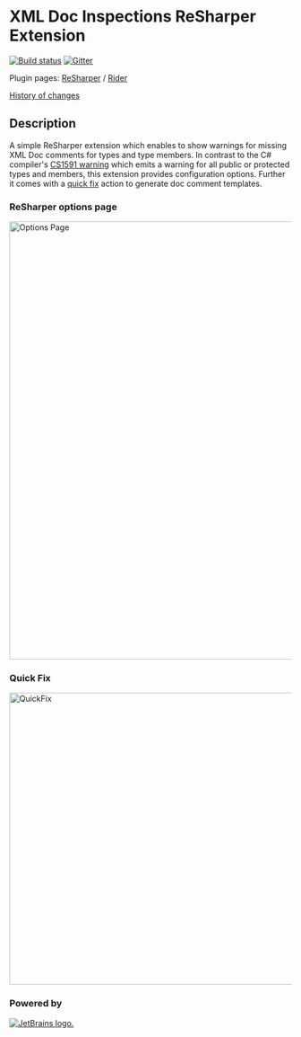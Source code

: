 # XML Doc Inspections ReSharper Extension

[![Build status](https://github.com/ulrichb/XmlDocInspections/actions/workflows/build.yml/badge.svg)](https://github.com/ulrichb/XmlDocInspections/actions/workflows/build.yml)
[![Gitter](https://badges.gitter.im/Join%20Chat.svg)](https://gitter.im/ulrichb/XmlDocInspections?utm_source=badge&utm_medium=badge&utm_campaign=pr-badge)
<!--<img src="https://dl.dropbox.com/s/8p9d03ycoy4nf06/master-linecoverage.svg" alt="Line Coverage" title="Line Coverage">
<img src="https://dl.dropbox.com/s/ywhaxs30rto3ezm/master-branchcoverage.svg" alt="Branch Coverage" title="Branch Coverage">-->

Plugin pages: [ReSharper](https://plugins.jetbrains.com/plugin/11648-xml-doc-inspections) / [Rider](https://plugins.jetbrains.com/plugin/10151-xml-doc-inspections)

[History of changes](History.md)

## Description

A simple ReSharper extension which enables to show warnings for missing XML Doc comments for types and type members. In contrast to the C# compiler's [CS1591 warning](https://msdn.microsoft.com/en-us/library/zk18c1w9.aspx) which emits a warning for all public or protected types and members, this extension provides configuration options. Further it comes with a [quick fix](#quick-fix) action to generate doc comment templates.

### ReSharper options page

<img src="/Doc/OptionsPage.png" alt="Options Page" width="780" />

### Quick Fix

<img src="/Doc/QuickFix.gif" alt="QuickFix" width="520" />

### Powered by

[![JetBrains logo.](https://resources.jetbrains.com/storage/products/company/brand/logos/jetbrains.svg)](https://jb.gg/OpenSourceSupport)

